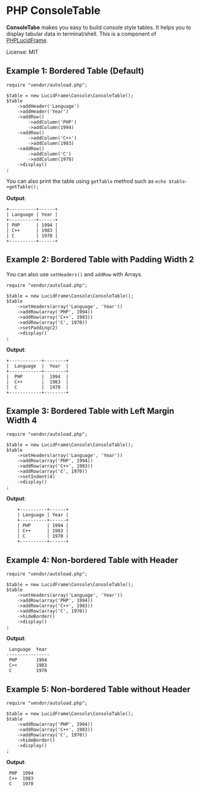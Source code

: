 # PHP ConsoleTable

**ConsoleTabe** makes you easy to build console style tables. It helps you to display tabular data in terminal/shell. This is a component of [PHPLucidFrame](https://github.com/phplucidframe/phplucidframe).

License: MIT

## Example 1: Bordered Table (Default)

    require "vendor/autoload.php";

    $table = new LucidFrame\Console\ConsoleTable();
    $table
        ->addHeader('Language')
        ->addHeader('Year')
        ->addRow()
            ->addColumn('PHP')
            ->addColumn(1994)
        ->addRow()
            ->addColumn('C++')
            ->addColumn(1983)
        ->addRow()
            ->addColumn('C')
            ->addColumn(1970)
        ->display()
    ;

You can also print the table using `getTable` method such as `echo $table->getTable();`

**Output**:

    +----------+------+
    | Language | Year |
    +----------+------+
    | PHP      | 1994 |
    | C++      | 1983 |
    | C        | 1970 |
    +----------+------+

## Example 2: Bordered Table with Padding Width 2

You can also use `setHeaders()` and `addRow` with Arrays.

    require "vendor/autoload.php";

    $table = new LucidFrame\Console\ConsoleTable();
    $table
        ->setHeaders(array('Language', 'Year'))
        ->addRow(array('PHP', 1994))
        ->addRow(array('C++', 1983))
        ->addRow(array('C', 1970))
        ->setPadding(2)
        ->display()
    ;

**Output**:

    +------------+--------+
    |  Language  |  Year  |
    +------------+--------+
    |  PHP       |  1994  |
    |  C++       |  1983  |
    |  C         |  1970  |
    +------------+--------+

## Example 3: Bordered Table with Left Margin Width 4

    require "vendor/autoload.php";

    $table = new LucidFrame\Console\ConsoleTable();
    $table
        ->setHeaders(array('Language', 'Year'))
        ->addRow(array('PHP', 1994))
        ->addRow(array('C++', 1983))
        ->addRow(array('C', 1970))
        ->setIndent(4)
        ->display()
    ;

**Output**:

        +----------+------+
        | Language | Year |
        +----------+------+
        | PHP      | 1994 |
        | C++      | 1983 |
        | C        | 1970 |
        +----------+------+

## Example 4: Non-bordered Table with Header

    require "vendor/autoload.php";

    $table = new LucidFrame\Console\ConsoleTable();
    $table
        ->setHeaders(array('Language', 'Year'))
        ->addRow(array('PHP', 1994))
        ->addRow(array('C++', 1983))
        ->addRow(array('C', 1970))
        ->hideBorder()
        ->display()
    ;

**Output**:

     Language  Year
    ----------------
     PHP       1994
     C++       1983
     C         1970

## Example 5: Non-bordered Table without Header

    require "vendor/autoload.php";

    $table = new LucidFrame\Console\ConsoleTable();
    $table
        ->addRow(array('PHP', 1994))
        ->addRow(array('C++', 1983))
        ->addRow(array('C', 1970))
        ->hideBorder()
        ->display()
    ;

**Output**:

     PHP  1994
     C++  1983
     C    1970
